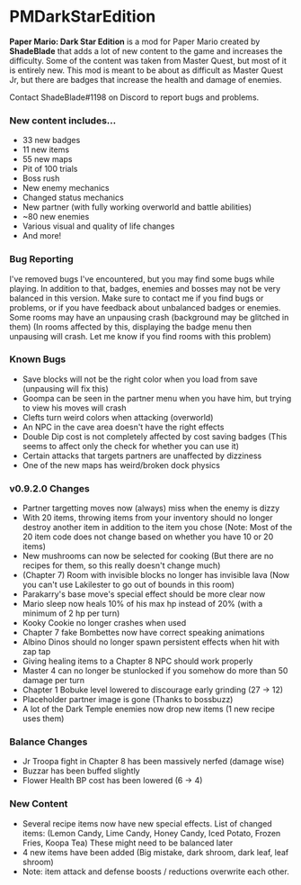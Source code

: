 # PMDarkStarEdition
**Paper Mario: Dark Star Edition** is a mod for Paper Mario created by **ShadeBlade** that adds a lot of new content to the game and increases the difficulty.
Some of the content was taken from Master Quest, but most of it is entirely new.
This mod is meant to be about as difficult as Master Quest Jr, but there are badges that increase the health and damage of enemies.

Contact ShadeBlade#1198 on Discord to report bugs and problems.

### **New content includes...**
- 33 new badges
- 11 new items
- 55 new maps
- Pit of 100 trials
- Boss rush
- New enemy mechanics
- Changed status mechanics
- New partner (with fully working overworld and battle abilities)
- ~80 new enemies
- Various visual and quality of life changes
- And more!

### Bug Reporting
I've removed bugs I've encountered, but you may find some bugs while playing. In addition to that, badges, enemies and bosses may not be very balanced in this version.
Make sure to contact me if you find bugs or problems, or if you have feedback about unbalanced badges or enemies.
Some rooms may have an unpausing crash (background may be glitched in them) (In rooms affected by this, displaying the badge menu then unpausing will crash. Let me know if you find rooms with this problem)

### Known Bugs
- Save blocks will not be the right color when you load from save (unpausing will fix this)
- Goompa can be seen in the partner menu when you have him, but trying to view his moves will crash
- Clefts turn weird colors when attacking (overworld)
- An NPC in the cave area doesn't have the right effects
- Double Dip cost is not completely affected by cost saving badges (This seems to affect only the check for whether you can use it)
- Certain attacks that targets partners are unaffected by dizziness
- One of the new maps has weird/broken dock physics 

### v0.9.2.0 Changes
- Partner targetting moves now (always) miss when the enemy is dizzy
- With 20 items, throwing items from your inventory should no longer destroy another item in addition to the item you chose (Note: Most of the 20 item code does not change based on whether you have 10 or 20 items)
- New mushrooms can now be selected for cooking (But there are no recipes for them, so this really doesn't change much)
- (Chapter 7) Room with invisible blocks no longer has invisible lava (Now you can't use Lakilester to go out of bounds in this room)
- Parakarry's base move's special effect should be more clear now
- Mario sleep now heals 10% of his max hp instead of 20% (with a minimum of 2 hp per turn)
- Kooky Cookie no longer crashes when used
- Chapter 7 fake Bombettes now have correct speaking animations
- Albino Dinos should no longer spawn persistent effects when hit with zap tap
- Giving healing items to a Chapter 8 NPC should work properly
- Master 4 can no longer be stunlocked if you somehow do more than 50 damage per turn
- Chapter 1 Bobuke level lowered to discourage early grinding (27 -> 12)
- Placeholder partner image is gone (Thanks to bossbuzz)
- A lot of the Dark Temple enemies now drop new items (1 new recipe uses them)

### Balance Changes
- Jr Troopa fight in Chapter 8 has been massively nerfed (damage wise)
- Buzzar has been buffed slightly
- Flower Health BP cost has been lowered (6 -> 4)

### New Content
- Several recipe items now have new special effects. List of changed items: (Lemon Candy, Lime Candy, Honey Candy, Iced Potato, Frozen Fries, Koopa Tea) These might need to be balanced later
- 4 new items have been added (Big mistake, dark shroom, dark leaf, leaf shroom)
- Note: item attack and defense boosts / reductions overwrite each other.
